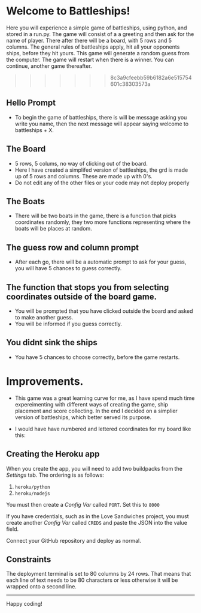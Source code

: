 
# Welcome to Battleships! 
Here you will experience a simple game of battleships, using python, and stored in a run.py. 
The game will consist of a a greeting and then ask for the name of player. There after there will be a board, with 5 rows and 5 columns.
The general rules of battleships apply, hit all your opponents ships, before they hit yours.
This game will generate a random guess from the computer. 
The game will restart when there is a winner. You can continue, another game thereafter.
>>>>>>> 8c3a9cfeebb59b6182a6e515754601c38303573a

## Hello Prompt

* To begin the game of battleships, there is will be  message asking you write you name, then the next message will appear saying welcome to battleships + X.

## The Board

* 5 rows, 5 colums, no way of clicking out of the board.
* Here I have created a simplifed version of battleships, the grd is made up of 5 rows and columns. These are made up with 0's.
* Do not edit any of the other files or your code may not deploy properly

## The Boats

* There will be two boats in the game, there is a function that picks coordinates randomly, they two more functions representing where the boats will be places at random. 

## The guess row and column prompt

* After each go, there will be a automatic prompt to ask for your guess, you will have 5 chances to guess correctly.

## The function that stops you from selecting coordinates outside of the board game.

* You will be prompted that you have clicked outside the board and asked to make another guess.
* You will be informed if you guess correctly.

## You didnt sink the ships

* You have 5 chances to choose correctly, before the game restarts.

# Improvements.

* This game was a great learning curve for me, as I have spend much time expereimenting with different ways of creating the game, ship placement and score collecting. In the end I decided on a simplier version of battleships, which better served its purpose. 

* I would have have numbered and lettered coordinates for my board like this: 

## Creating the Heroku app

When you create the app, you will need to add two buildpacks from the _Settings_ tab. The ordering is as follows:

1. `heroku/python`
2. `heroku/nodejs`

You must then create a _Config Var_ called `PORT`. Set this to `8000`

If you have credentials, such as in the Love Sandwiches project, you must create another _Config Var_ called `CREDS` and paste the JSON into the value field.

Connect your GitHub repository and deploy as normal.

## Constraints

The deployment terminal is set to 80 columns by 24 rows. That means that each line of text needs to be 80 characters or less otherwise it will be wrapped onto a second line.

-----
Happy coding!
